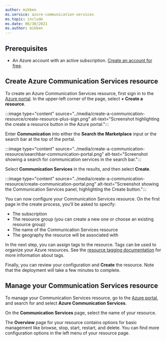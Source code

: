 ```yaml
---
author: mikben
ms.service: azure-communication-services
ms.topic: include
ms.date: 06/30/2021
ms.author: mikben
---
```


## Prerequisites

- An Azure account with an active subscription. [Create an account for free](https://azure.microsoft.com/free/dotnet/).

## Create Azure Communication Services resource

To create an Azure Communication Services resource, first sign in to the [Azure portal](https://portal.azure.com). In the upper-left corner of the page, select **+ Create a resource**. 

:::image type="content" source="../media/create-a-communication-resource/create-resource-plus-sign.png" alt-text="Screenshot highlighting the create a resource button in the Azure portal.":::

Enter **Communication** into either the **Search the Marketplace** input or the search bar at the top of the portal.

:::image type="content" source="../media/create-a-communication-resource/searchbar-communication-portal.png" alt-text="Screenshot showing a search for communication services in the search bar.":::

Select **Communication Services** in the results, and then select **Create**.

:::image type="content" source="../media/create-a-communication-resource/create-communication-portal.png" alt-text="Screenshot showing the Communication Services panel, highlighting the Create button.":::

You can now configure your Communication Services resource. On the first page in the create process, you'll be asked to specify:

* The subscription
* The resource group (you can create a new one or choose an existing resource group)
* The name of the Communication Services resource
* The geography the resource will be associated with

In the next step, you can assign tags to the resource. Tags can be used to organize your Azure resources. See the [resource tagging documentation](../../../azure-resource-manager/management/tag-resources.md) for more information about tags.

Finally, you can review your configuration and **Create** the resource. Note that the deployment will take a few minutes to complete.

## Manage your Communication Services resource

To manage your Communication Services resource, go to the [Azure portal](https://portal.azure.com), and search for and select **Azure Communication Services**.

On the **Communication Services** page, select the name of your resource.

The **Overview** page for your resource contains options for basic management like browse, stop, start, restart, and delete. You can find more configuration options in the left menu of your resource page.
